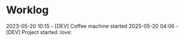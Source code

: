 # Worklog

2023-05-20 10:15 - [DEV] Coffee machine started
2025-05-20 04:06 - [DEV] Project started :love: